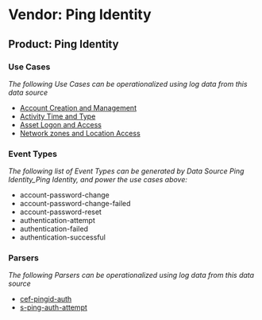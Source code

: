 Vendor: Ping Identity
=====================
Product: Ping Identity
----------------------

### Use Cases

_The following Use Cases can be operationalized using log data from this data source_

* [Account Creation and Management](../UseCases/usecase_account_creation_and_management.md)
* [Activity Time  and Type](../UseCases/usecase_activity_time__and_type.md)
* [Asset Logon and Access](../UseCases/usecase_asset_logon_and_access.md)
* [Network zones and Location Access](../UseCases/usecase_network_zones_and_location_access.md)


### Event Types

_The following list of Event Types can be generated by Data Source Ping Identity_Ping Identity, and power the use cases above:_

- account-password-change
- account-password-change-failed
- account-password-reset
- authentication-attempt
- authentication-failed
- authentication-successful


### Parsers

_The following Parsers can be operationalized using log data from this data source_

* [cef-pingid-auth](../Parsers/parserContent_cef-pingid-auth.md)
* [s-ping-auth-attempt](../Parsers/parserContent_s-ping-auth-attempt.md)
